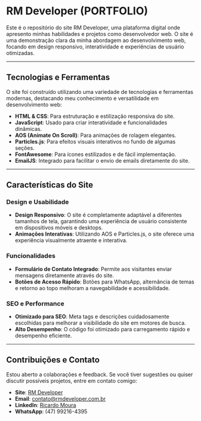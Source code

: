 # RM Developer (PORTFOLIO)

Este é o repositório do site RM Developer, uma plataforma digital onde apresento minhas habilidades e projetos como desenvolvedor web. O site é uma demonstração clara da minha abordagem ao desenvolvimento web, focando em design responsivo, interatividade e experiências de usuário otimizadas.

---

## Tecnologias e Ferramentas

O site foi construído utilizando uma variedade de tecnologias e ferramentas modernas, destacando meu conhecimento e versatilidade em desenvolvimento web:

- **HTML & CSS**: Para estruturação e estilização responsiva do site.
- **JavaScript**: Usado para criar interatividade e funcionalidades dinâmicas.
- **AOS (Animate On Scroll)**: Para animações de rolagem elegantes.
- **Particles.js**: Para efeitos visuais interativos no fundo de algumas seções.
- **FontAwesome**: Para ícones estilizados e de fácil implementação.
- **EmailJS**: Integrado para facilitar o envio de emails diretamente do site.

---

## Características do Site

### Design e Usabilidade
- **Design Responsivo**: O site é completamente adaptável a diferentes tamanhos de tela, garantindo uma experiência de usuário consistente em dispositivos móveis e desktops.
- **Animações Interativas**: Utilizando AOS e Particles.js, o site oferece uma experiência visualmente atraente e interativa.

### Funcionalidades
- **Formulário de Contato Integrado**: Permite aos visitantes enviar mensagens diretamente através do site.
- **Botões de Acesso Rápido**: Botões para WhatsApp, alternância de temas e retorno ao topo melhoram a navegabilidade e acessibilidade.

### SEO e Performance
- **Otimizado para SEO**: Meta tags e descrições cuidadosamente escolhidas para melhorar a visibilidade do site em motores de busca.
- **Alto Desempenho**: O código foi otimizado para carregamento rápido e desempenho eficiente.

---

## Contribuições e Contato

Estou aberto a colaborações e feedback. Se você tiver sugestões ou quiser discutir possíveis projetos, entre em contato comigo:

- **Site**: [RM Developer](https://www.rmdeveloper.com.br)
- **Email**: [contato@rmdeveloper.com.br](mailto:contato@rmdeveloper.com.br)
- **LinkedIn**: [Ricardo Moura](https://www.linkedin.com/in/ricardomouradev/)
- **WhatsApp**: (47) 99216-4395
